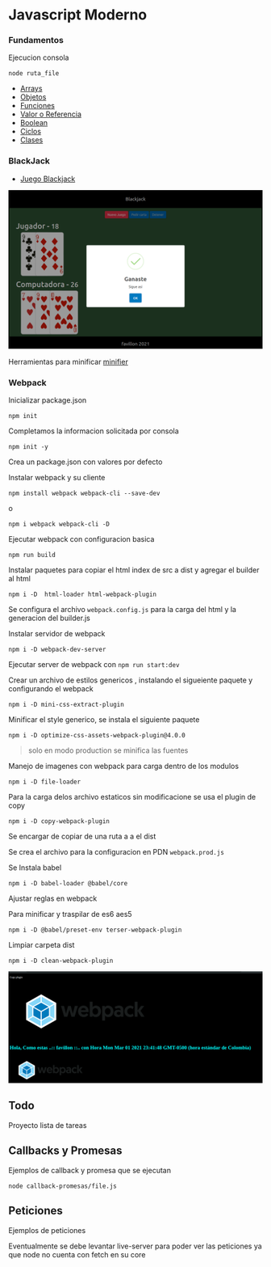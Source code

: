 # Javascript Moderno


### Fundamentos
Ejecucion consola 

```shell
node ruta_file
```

* [Arrays](./01-fundamento/arreglos.js)
* [Objetos](./01-fundamento/objetosLiterales.js)
* [Funciones](./01-fundamento/functiones.js)
* [Valor o Referencia](./01-fundamento/valor-referencia.js)
* [Boolean](./01-fundamento/boolean.js)
* [Ciclos](./01-fundamento/ciclos.js)
* [Clases](./01-fundamento/classes/)



### BlackJack

* [Juego Blackjack](./02-blackjack/)

![blackjack](./img/blackjack.png)


Herramientas para minificar [minifier](https://javascript-minifier.com/)


### Webpack

Inicializar package.json

```shell
npm init
```
Completamos la informacion solicitada por consola

```shell
npm init -y
```
Crea un package.json con valores por defecto 


Instalar webpack y su cliente
```shell
npm install webpack webpack-cli --save-dev
```
o
```shell
npm i webpack webpack-cli -D
```


Ejecutar webpack con configuracion basica

```shell
npm run build
```

Instalar paquetes para copiar el html index de src a dist y agregar el builder al html
```shell
npm i -D  html-loader html-webpack-plugin
```

Se configura el archivo `webpack.config.js` para la carga del html y la generacion del builder.js


Instalar servidor de webpack 
```shell
npm i -D webpack-dev-server
```

Ejecutar server de webpack con `npm run start:dev` 

Crear un archivo de estilos genericos , instalando el sigueiente paquete y configurando  el webpack

```shell
npm i -D mini-css-extract-plugin
```

Minificar el style generico, se instala el siguiente paquete
```shell
npm i -D optimize-css-assets-webpack-plugin@4.0.0
```

> solo en modo production se minifica las fuentes


Manejo de imagenes con webpack para carga dentro de los modulos

```shell
npm i -D file-loader 
```

Para la carga delos archivo estaticos sin modificacione se usa el plugin de copy
```shell
npm i -D copy-webpack-plugin
```

Se encargar de copiar de una ruta a a el dist


Se crea el archivo para la configuracion en PDN `webpack.prod.js`

Se Instala babel 
```shell
npm i -D babel-loader @babel/core
```

Ajustar reglas en webpack

Para minificar y traspilar de es6 aes5

```shell
npm i -D @babel/preset-env terser-webpack-plugin
```

Limpiar carpeta dist
```shell
npm i -D clean-webpack-plugin
```

![webpack](./img/webpack.png)


##  Todo 

Proyecto lista de tareas

## Callbacks y Promesas


Ejemplos de callback y promesa que se ejecutan

```shell
node callback-promesas/file.js
```

## Peticiones 

Ejemplos de peticiones

Eventualmente se debe levantar live-server para poder ver las peticiones ya que node no cuenta con fetch en su core